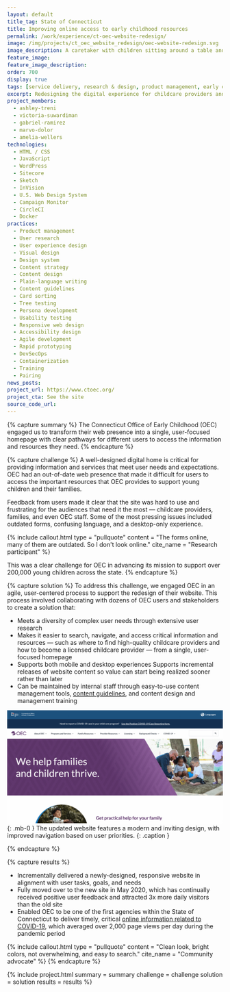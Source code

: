 ```yaml
---
layout: default
title_tag: State of Connecticut
title: Improving online access to early childhood resources
permalink: /work/experience/ct-oec-website-redesign/
image: /img/projects/ct_oec_website_redesign/oec-website-redesign.svg
image_description: A caretaker with children sitting around a table and playing with blocks with a computer in the background.
feature_image:
feature_image_description:
order: 700
display: true
tags: [service delivery, research & design, product management, early childhood, social safety net, ashley treni, victoria suwardiman, lara kohl, gabriel ramirez, marvo dolor, amelia wellers]
excerpt: Redesigning the digital experience for childcare providers and families with young children across Connecticut.
project_members:
  - ashley-treni
  - victoria-suwardiman
  - gabriel-ramirez
  - marvo-dolor
  - amelia-wellers
technologies:
  - HTML / CSS
  - JavaScript
  - WordPress
  - Sitecore
  - Sketch
  - InVision
  - U.S. Web Design System
  - Campaign Monitor
  - CircleCI
  - Docker
practices:
  - Product management
  - User research
  - User experience design
  - Visual design
  - Design system
  - Content strategy
  - Content design
  - Plain-language writing
  - Content guidelines
  - Card sorting
  - Tree testing
  - Persona development
  - Usability testing
  - Responsive web design
  - Accessibility design
  - Agile development
  - Rapid prototyping
  - DevSecOps
  - Containerization
  - Training
  - Pairing
news_posts:
project_url: https://www.ctoec.org/
project_cta: See the site
source_code_url:
---
```


{% capture summary %}
The Connecticut Office of Early Childhood (OEC) engaged us to transform their
web presence into a single, user-focused homepage with clear pathways for different
users to access the information and resources they need.
{% endcapture %}

{% capture challenge %}
A well-designed digital home is critical for providing information and services
that meet user needs and expectations. OEC had an out-of-date web presence that
made it difficult for users to access the important resources that OEC provides
to support young children and their families.

Feedback from users made it clear that the site was hard to use and frustrating
for the audiences that need it the most — childcare providers, families,
and even OEC staff. Some of the most pressing issues included outdated forms,
confusing language, and a desktop-only experience.

{% include callout.html
  type = "pullquote"
  content = "The forms online, many of them are outdated. So I don't look online."
  cite_name = "Research participant"
%}

This was a clear challenge for OEC in advancing its mission to support over 200,000 young
children across the state.
{% endcapture %}

{% capture solution %}
To address this challenge, we engaged OEC in an agile, user-centered
process to support the redesign of their website. This process involved
collaborating with dozens of OEC users and stakeholders to create a solution that:

- Meets a diversity of complex user needs through extensive user research
- Makes it easier to search, navigate, and access critical information and resources
  — such as where to find high-quality childcare providers and how to become a
  licensed childcare provider — from a single, user-focused homepage
- Supports both mobile and desktop experiences
  Supports incremental releases of website content so value can start being
  realized sooner rather than later
- Can be maintained by internal staff through easy-to-use content management tools,
  [content guidelines](https://www.ctoec.org/oec-staff-website-support/style-guide/),
  and content design and management training

![Animation of navigating the new OEC website.](/img/projects/ct_oec_website_redesign/oec-website-animation.gif){: .mb-0 }
The updated website features a modern and inviting design, with improved navigation based on user priorities.
{: .caption }

{% endcapture %}

{% capture results %}
- Incrementally delivered a newly-designed, responsive website in alignment
  with user tasks, goals, and needs
- Fully moved over to the new site in May 2020, which has
  continually received positive user feedback and attracted
  3x more daily visitors than the old site
- Enabled OEC to be one of the first agencies within the State of
  Connecticut to deliver timely, critical
  [online information related to COVID-19](https://www.ctoec.org/covid-19),
  which averaged over 2,000 page views per day during the pandemic period

 {% include callout.html
  type = "pullquote"
  content = "Clean look, bright colors, not overwhelming, and easy to search."
  cite_name = "Community advocate"
%}
{% endcapture %}

{% include project.html
  summary = summary
  challenge = challenge
  solution = solution
  results = results
%}
